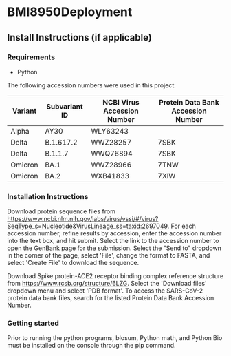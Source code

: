 # BMI8950Deployment
## Install Instructions (if applicable)
### Requirements
* Python

The following accession numbers were used in this project:

|Variant |Subvariant ID |NCBI Virus Accession Number |Protein Data Bank Accession Number |
|--------|-----------|-----------------------------|----------------------------------- |
|Alpha |AY30 |WLY63243 | |
|Delta |B.1.617.2 |WWZ28257 |7SBK |
|Delta |B.1.1.7 |WWQ76894 |7SBK |
|Omicron |BA.1 |WWZ28966 |7TNW |
|Omicron |BA.2 |WXB41833 |7XIW |

### Installation Instructions

Download protein sequence files from https://www.ncbi.nlm.nih.gov/labs/virus/vssi/#/virus?SeqType_s=Nucleotide&VirusLineage_ss=taxid:2697049. For each accession number, refine results by accession, enter the accession number into the text box, and hit submit. Select the link to the accession number to open the GenBank page for the submission. Select the "Send to" dropdown in the corner of the page, select 'File', change the format to FASTA, and select 'Create File' to download the sequence. 

Download Spike protein-ACE2 receptor binding complex reference structure from https://www.rcsb.org/structure/6LZG. Select the 'Download files' dropdown menu and select 'PDB format'. To access the SARS-CoV-2 protein data bank files, search for the listed Protein Data Bank Accession Number.

### Getting started
Prior to running the python programs, blosum, Python math, and Python Bio must be installed on the console through the pip command.
